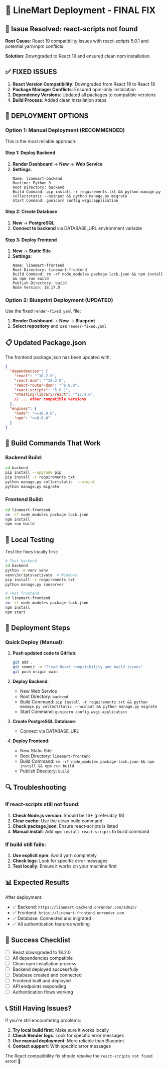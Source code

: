 # 🚀 LineMart Deployment - FINAL FIX

## 🚨 Issue Resolved: react-scripts not found

**Root Cause**: React 19 compatibility issues with react-scripts 5.0.1 and potential yarn/npm conflicts.

**Solution**: Downgraded to React 18 and ensured clean npm installation.

## ✅ **FIXED ISSUES**

1. **React Version Compatibility**: Downgraded from React 19 to React 18
2. **Package Manager Conflicts**: Ensured npm-only installation
3. **Dependency Versions**: Updated all packages to compatible versions
4. **Build Process**: Added clean installation steps

## 🎯 **DEPLOYMENT OPTIONS**

### Option 1: Manual Deployment (RECOMMENDED)

This is the most reliable approach:

#### Step 1: Deploy Backend
1. **Render Dashboard** → **New** → **Web Service**
2. **Settings**:
   ```
   Name: linemart-backend
   Runtime: Python 3
   Root Directory: backend
   Build Command: pip install -r requirements.txt && python manage.py collectstatic --noinput && python manage.py migrate
   Start Command: gunicorn config.wsgi:application
   ```

#### Step 2: Create Database
1. **New** → **PostgreSQL**
2. **Connect to backend** via DATABASE_URL environment variable

#### Step 3: Deploy Frontend
1. **New** → **Static Site**
2. **Settings**:
   ```
   Name: linemart-frontend
   Root Directory: linemart-frontend
   Build Command: rm -rf node_modules package-lock.json && npm install && npm run build
   Publish Directory: build
   Node Version: 18.17.0
   ```

### Option 2: Blueprint Deployment (UPDATED)

Use the fixed `render-fixed.yaml` file:

1. **Render Dashboard** → **New** → **Blueprint**
2. **Select repository** and use `render-fixed.yaml`

## 📋 **Updated Package.json**

The frontend package.json has been updated with:

```json
{
  "dependencies": {
    "react": "^18.2.0",
    "react-dom": "^18.2.0",
    "react-router-dom": "^6.8.0",
    "react-scripts": "5.0.1",
    "@testing-library/react": "^13.4.0",
    // ... other compatible versions
  },
  "engines": {
    "node": ">=16.0.0",
    "npm": ">=8.0.0"
  }
}
```

## 🔧 **Build Commands That Work**

### Backend Build:
```bash
cd backend
pip install --upgrade pip
pip install -r requirements.txt
python manage.py collectstatic --noinput
python manage.py migrate
```

### Frontend Build:
```bash
cd linemart-frontend
rm -rf node_modules package-lock.json
npm install
npm run build
```

## 🧪 **Local Testing**

Test the fixes locally first:

```bash
# Test backend
cd backend
python -m venv venv
venv\Scripts\activate  # Windows
pip install -r requirements.txt
python manage.py runserver

# Test frontend
cd linemart-frontend
rm -rf node_modules package-lock.json
npm install
npm start
```

## 🚀 **Deployment Steps**

### Quick Deploy (Manual):

1. **Push updated code to GitHub**:
   ```bash
   git add .
   git commit -m "Fixed React compatibility and build issues"
   git push origin main
   ```

2. **Deploy Backend**:
   - New Web Service
   - Root Directory: `backend`
   - Build Command: `pip install -r requirements.txt && python manage.py collectstatic --noinput && python manage.py migrate`
   - Start Command: `gunicorn config.wsgi:application`

3. **Create PostgreSQL Database**:
   - Connect via DATABASE_URL

4. **Deploy Frontend**:
   - New Static Site
   - Root Directory: `linemart-frontend`
   - Build Command: `rm -rf node_modules package-lock.json && npm install && npm run build`
   - Publish Directory: `build`

## 🔍 **Troubleshooting**

### If react-scripts still not found:

1. **Check Node.js version**: Should be 16+ (preferably 18)
2. **Clear cache**: Use the clean build command
3. **Check package.json**: Ensure react-scripts is listed
4. **Manual install**: Add `npm install react-scripts` to build command

### If build still fails:

1. **Use explicit npm**: Avoid yarn completely
2. **Check logs**: Look for specific error messages
3. **Test locally**: Ensure it works on your machine first

## 📊 **Expected Results**

After deployment:
- ✅ Backend: `https://linemart-backend.onrender.com/admin/`
- ✅ Frontend: `https://linemart-frontend.onrender.com`
- ✅ Database: Connected and migrated
- ✅ All authentication features working

## 🎯 **Success Checklist**

- [ ] React downgraded to 18.2.0
- [ ] All dependencies compatible
- [ ] Clean npm installation process
- [ ] Backend deployed successfully
- [ ] Database created and connected
- [ ] Frontend built and deployed
- [ ] API endpoints responding
- [ ] Authentication flows working

## 📞 **Still Having Issues?**

If you're still encountering problems:

1. **Try local build first**: Make sure it works locally
2. **Check Render logs**: Look for specific error messages
3. **Use manual deployment**: More reliable than Blueprint
4. **Contact support**: With specific error messages

The React compatibility fix should resolve the `react-scripts not found` error! 🎉